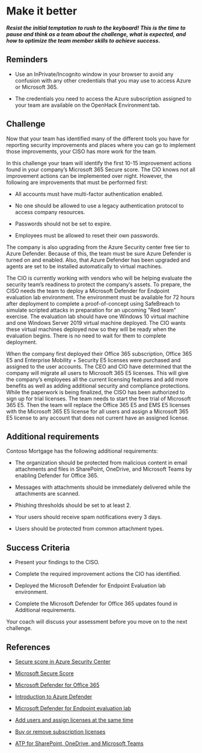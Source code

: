 # Make it better  
***Resist the initial temptation to rush to the keyboard! This is the time to pause and think as a team about the challenge, what is expected, and how to optimize the team member skills to achieve success.***

## Reminders

- Use an InPrivate/Incognito window in your browser to avoid any confusion with any other credentials that you may use to access Azure or Microsoft 365.

- The credentials you need to access the Azure subscription assigned to your team are available on the OpenHack Environment tab.

## Challenge

Now that your team has identified many of the different tools you have for reporting security improvements and places where you can go to implement those improvements, your CISO has more work for the team.

In this challenge your team will identify the first 10-15 improvement actions found in your company’s Microsoft 365 Secure score. The CIO knows not all improvement actions can be implemented over night. However, the following are improvements that must be performed first:

- All accounts must have multi-factor authentication enabled.

- No one should be allowed to use a legacy authentication protocol to access company resources.

- Passwords should not be set to expire.

- Employees must be allowed to reset their own passwords.

The company is also upgrading from the Azure Security center free tier to Azure Defender. Because of this, the team must be sure Azure Defender is turned on and enabled. Also, that Azure Defender has been upgraded and agents are set to be installed automatically to virtual machines.

The CIO is currently working with vendors who will be helping evaluate the security team’s readiness to protect the company’s assets. To prepare, the CISO needs the team to deploy a Microsoft Defender for Endpoint evaluation lab environment. The environment must be available for 72 hours after deployment to complete a proof-of-concept using SafeBreach to simulate scripted attacks in preparation for an upcoming "Red team" exercise. The evaluation lab should have one Windows 10 virtual machine and one Windows Server 2019 virtual machine deployed. The CIO wants these virtual machines deployed now so they will be ready when the evaluation begins. There is no need to wait for them to complete deployment.

When the company first deployed their Office 365 subscription, Office 365 E5 and Enterprise Mobility + Security E5 licenses were purchased and assigned to the user accounts. The CEO and CIO have determined that the company will migrate all users to Microsoft 365 E5 licenses. This will give the company’s employees all the current licensing features and add more benefits as well as adding additional security and compliance protections. While the paperwork is being finalized, the CISO has been authorized to sign up for trial licenses. The team needs to start the free trial of Microsoft 365 E5. Then the team will replace the Office 365 E5 and EMS E5 licenses with the Microsoft 365 E5 license for all users and assign a Microsoft 365 E5 license to any account that does not current have an assigned license.

## Additional requirements

Contoso Mortgage has the following additional requirements:  

- The organization should be protected from malicious content in email attachments and files in SharePoint, OneDrive, and Microsoft Teams by enabling Defender for Office 365.

- Messages with attachments should be immediately delivered while the attachments are scanned.

- Phishing thresholds should be set to at least 2.

- Your users should receive spam notifications every 3 days.

- Users should be protected from common attachment types.

## Success Criteria  

- Present your findings to the CISO.

- Complete the required improvement actions the CIO has identified.

- Deployed the Microsoft Defender for Endpoint Evaluation lab environment.

- Complete the Microsoft Defender for Office 365 updates found in Additional requirements.

Your coach will discuss your assessment before you move on to the next challenge.

## References
- <a href="https://docs.microsoft.com/azure/security-center" target="_blank">Secure score in Azure Security Center</a>

- <a href="https://docs.microsoft.com/microsoft-365/security/mtp/microsoft-secure-score?view=o365-worldwide#how-it-works" target="_blank">Microsoft Secure Score</a>

- <a href="https://docs.microsoft.com/microsoft-365/security/office-365-security/office-365-atp?view=o365-worldwide" target="_blank">Microsoft Defender for Office 365</a>

- <a href="https://docs.microsoft.com/azure/security-center/azure-defender" target="_blank"> Introduction to Azure Defender</a>

- <a href="https://docs.microsoft.com/windows/security/threat-protection/microsoft-defender-atp/evaluation-lab" target="_blank">Microsoft Defender for Endpoint evaluation lab</a>

- <a href="https://docs.microsoft.com/microsoft-365/admin/add-users/add-users?view=o365-worldwide" target="_blank"> Add users and assign licenses at the same time</a>

- <a href="https://docs.microsoft.com/microsoft-365/commerce/licenses/buy-licenses?view=o365-worldwide" target="_blank">Buy or remove subscription licenses</a>

- <a href="https://docs.microsoft.com/microsoft-365/security/office-365-security/atp-for-spo-odb-and-teams?view=o365-worldwide" target="_blank">ATP for SharePoint, OneDrive, and Microsoft Teams</a>  
